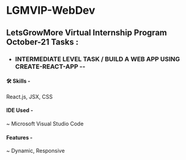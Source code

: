# LGMVIP-WebDev
## LetsGrowMore Virtual Internship Program October-21 Tasks :

- ### INTERMEDIATE LEVEL TASK / BUILD A WEB APP USING CREATE-REACT-APP --
 
#### 🛠 Skills -
React.js, JSX, CSS
 
#### IDE Used -
~ Microsoft Visual Studio Code 

#### Features - 
~ Dynamic, Responsive
